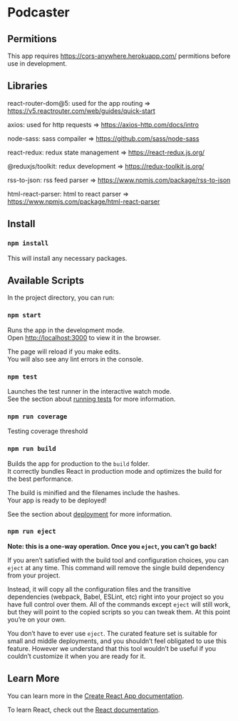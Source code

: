 # Podcaster

## Permitions

This app requires https://cors-anywhere.herokuapp.com/ permitions before use in development.

## Libraries

react-router-dom@5: used for the app routing => https://v5.reactrouter.com/web/guides/quick-start

axios: used for http requests => https://axios-http.com/docs/intro

node-sass: sass compailer => https://github.com/sass/node-sass

react-redux: redux state management => https://react-redux.js.org/

@reduxjs/toolkit: redux development => https://redux-toolkit.js.org/

rss-to-json: rss feed parser => https://www.npmjs.com/package/rss-to-json

html-react-parser: html to react parser => https://www.npmjs.com/package/html-react-parser

## Install

### `npm install`

This will install any necessary packages.

###

## Available Scripts

In the project directory, you can run:

### `npm start`

Runs the app in the development mode.\
Open [http://localhost:3000](http://localhost:3000) to view it in the browser.

The page will reload if you make edits.\
You will also see any lint errors in the console.

### `npm test`

Launches the test runner in the interactive watch mode.\
See the section about [running tests](https://facebook.github.io/create-react-app/docs/running-tests) for more information.

### `npm run coverage`

Testing coverage threshold

### `npm run build`

Builds the app for production to the `build` folder.\
It correctly bundles React in production mode and optimizes the build for the best performance.

The build is minified and the filenames include the hashes.\
Your app is ready to be deployed!

See the section about [deployment](https://facebook.github.io/create-react-app/docs/deployment) for more information.

### `npm run eject`

**Note: this is a one-way operation. Once you `eject`, you can’t go back!**

If you aren’t satisfied with the build tool and configuration choices, you can `eject` at any time. This command will remove the single build dependency from your project.

Instead, it will copy all the configuration files and the transitive dependencies (webpack, Babel, ESLint, etc) right into your project so you have full control over them. All of the commands except `eject` will still work, but they will point to the copied scripts so you can tweak them. At this point you’re on your own.

You don’t have to ever use `eject`. The curated feature set is suitable for small and middle deployments, and you shouldn’t feel obligated to use this feature. However we understand that this tool wouldn’t be useful if you couldn’t customize it when you are ready for it.

## Learn More

You can learn more in the [Create React App documentation](https://facebook.github.io/create-react-app/docs/getting-started).

To learn React, check out the [React documentation](https://reactjs.org/).
